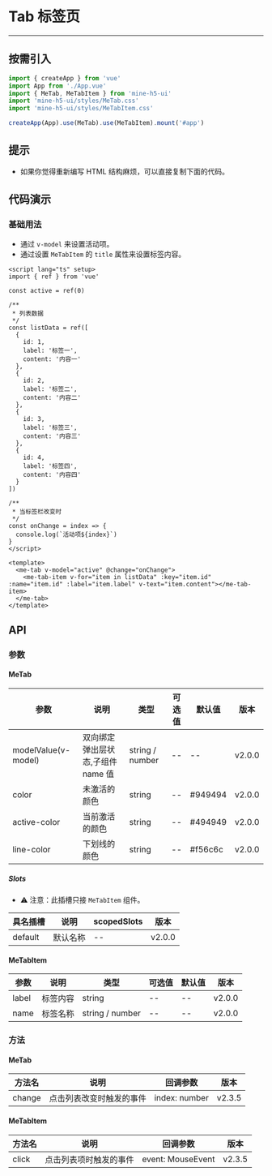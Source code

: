 # Tab 标签页

---

## 按需引入

```ts
import { createApp } from 'vue'
import App from './App.vue'
import { MeTab, MeTabItem } from 'mine-h5-ui'
import 'mine-h5-ui/styles/MeTab.css'
import 'mine-h5-ui/styles/MeTabItem.css'

createApp(App).use(MeTab).use(MeTabItem).mount('#app')
```

## 提示

- 如果你觉得重新编写 HTML 结构麻烦，可以直接复制下面的代码。

## 代码演示

### 基础用法

- 通过 `v-model` 来设置活动项。
- 通过设置 `MeTabItem` 的 `title` 属性来设置标签内容。

```vue
<script lang="ts" setup>
import { ref } from 'vue'

const active = ref(0)

/**
 * 列表数据
 */
const listData = ref([
  {
    id: 1,
    label: '标签一',
    content: '内容一'
  },
  {
    id: 2,
    label: '标签二',
    content: '内容二'
  },
  {
    id: 3,
    label: '标签三',
    content: '内容三'
  },
  {
    id: 4,
    label: '标签四',
    content: '内容四'
  }
])

/**
 * 当标签栏改变时
 */
const onChange = index => {
  console.log(`活动项${index}`)
}
</script>

<template>
  <me-tab v-model="active" @change="onChange">
    <me-tab-item v-for="item in listData" :key="item.id" :name="item.id" :label="item.label" v-text="item.content"></me-tab-item>
  </me-tab>
</template>
```

## API

### 参数

#### MeTab

| 参数                | 说明                              | 类型            | 可选值 | 默认值  | 版本   |
| ------------------- | --------------------------------- | --------------- | ------ | ------- | ------ |
| modelValue(v-model) | 双向绑定弹出层状态,子组件 name 值 | string / number | --     | --      | v2.0.0 |
| color               | 未激活的颜色                      | string          | --     | #949494 | v2.0.0 |
| active-color        | 当前激活的颜色                    | string          | --     | #494949 | v2.0.0 |
| line-color          | 下划线的颜色                      | string          | --     | #f56c6c | v2.0.0 |

##### Slots

- ⚠ 注意：此插槽只接 `MeTabItem` 组件。

| 具名插槽 | 说明     | scopedSlots | 版本   |
| -------- | -------- | ----------- | ------ |
| default  | 默认名称 | --          | v2.0.0 |

#### MeTabItem

| 参数  | 说明     | 类型            | 可选值 | 默认值 | 版本   |
| ----- | -------- | --------------- | ------ | ------ | ------ |
| label | 标签内容 | string          | --     | --     | v2.0.0 |
| name  | 标签名称 | string / number | --     | --     | v2.0.0 |

### 方法

#### MeTab

| 方法名 | 说明                     | 回调参数      | 版本   |
| ------ | ------------------------ | ------------- | ------ |
| change | 点击列表改变时触发的事件 | index: number | v2.3.5 |

#### MeTabItem

| 方法名 | 说明                   | 回调参数          | 版本   |
| ------ | ---------------------- | ----------------- | ------ |
| click  | 点击列表项时触发的事件 | event: MouseEvent | v2.3.5 |

